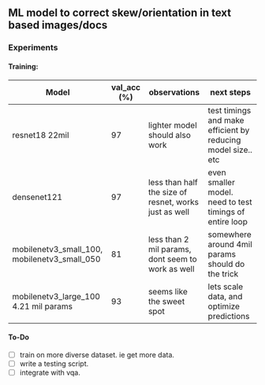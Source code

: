 ## ML model to correct skew/orientation in text based images/docs


### Experiments


#### Training: 

| Model | val_acc (%) | observations | next steps |
| -------- | -------- | -------- | -------- |
| resnet18 22mil | 97   | lighter model should also work | test timings and make efficient by reducing model size.. etc|
| densenet121 | 97 | less than half the size of resnet, works just as well | even smaller model. need to test timings of entire loop |
| mobilenetv3_small_100, mobilenetv3_small_050 | 81 | less than 2 mil params, dont seem to work as well | somewhere around 4mil params should do the trick |
| mobilenetv3_large_100 4.21 mil params| 93 | seems like the sweet spot | lets scale data, and optimize predictions |


#### To-Do

- [ ] train on more diverse dataset. ie get more data. 
- [ ] write a testing script. 
- [ ] integrate with vqa.